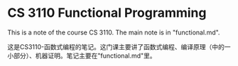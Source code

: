 # CS 3110 Functional Programming

This is a note of the course CS 3110. The main note is in "functional.md".

这是CS3110-函数式编程的笔记。这门课主要讲了函数式编程、编译原理（中的一小部分）、机器证明。笔记主要在"functional.md"里。
